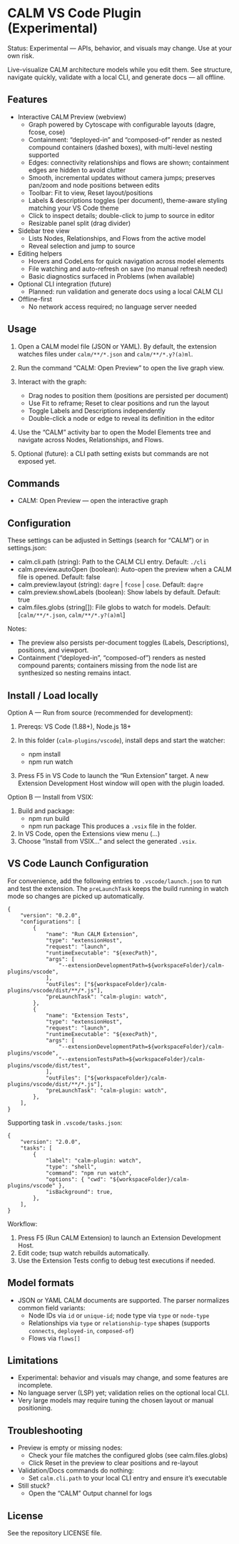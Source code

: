 # CALM VS Code Plugin (Experimental)

Status: Experimental — APIs, behavior, and visuals may change. Use at your own risk.

Live-visualize CALM architecture models while you edit them. See structure, navigate quickly, validate with a local CLI, and generate docs — all offline.

## Features

- Interactive CALM Preview (webview)
    - Graph powered by Cytoscape with configurable layouts (dagre, fcose, cose)
    - Containment: “deployed-in” and “composed-of” render as nested compound containers (dashed boxes), with multi-level nesting supported
    - Edges: connectivity relationships and flows are shown; containment edges are hidden to avoid clutter
    - Smooth, incremental updates without camera jumps; preserves pan/zoom and node positions between edits
    - Toolbar: Fit to view, Reset layout/positions
    - Labels & descriptions toggles (per document), theme-aware styling matching your VS Code theme
    - Click to inspect details; double-click to jump to source in editor
    - Resizable panel split (drag divider)
- Sidebar tree view
    - Lists Nodes, Relationships, and Flows from the active model
    - Reveal selection and jump to source
- Editing helpers
    - Hovers and CodeLens for quick navigation across model elements
    - File watching and auto-refresh on save (no manual refresh needed)
    - Basic diagnostics surfaced in Problems (when available)
- Optional CLI integration (future)
    - Planned: run validation and generate docs using a local CALM CLI
- Offline-first
    - No network access required; no language server needed

## Usage

1. Open a CALM model file (JSON or YAML). By default, the extension watches files under `calm/**/*.json` and `calm/**/*.y?(a)ml`.

2. Run the command “CALM: Open Preview” to open the live graph view.

3. Interact with the graph:
    - Drag nodes to position them (positions are persisted per document)
    - Use Fit to reframe; Reset to clear positions and run the layout
    - Toggle Labels and Descriptions independently
    - Double-click a node or edge to reveal its definition in the editor

4. Use the “CALM” activity bar to open the Model Elements tree and navigate across Nodes, Relationships, and Flows.

5. Optional (future): a CLI path setting exists but commands are not exposed yet.

## Commands

- CALM: Open Preview — open the interactive graph

## Configuration

These settings can be adjusted in Settings (search for “CALM”) or in settings.json:

- calm.cli.path (string): Path to the CALM CLI entry. Default: `./cli`
- calm.preview.autoOpen (boolean): Auto-open the preview when a CALM file is opened. Default: false
- calm.preview.layout (string): `dagre` | `fcose` | `cose`. Default: `dagre`
- calm.preview.showLabels (boolean): Show labels by default. Default: true
- calm.files.globs (string[]): File globs to watch for models. Default: [`calm/**/*.json`, `calm/**/*.y?(a)ml`]

Notes:

- The preview also persists per-document toggles (Labels, Descriptions), positions, and viewport.
- Containment (“deployed-in”, “composed-of”) renders as nested compound parents; containers missing from the node list are synthesized so nesting remains intact.

## Install / Load locally

Option A — Run from source (recommended for development):

1. Prereqs: VS Code (1.88+), Node.js 18+

2. In this folder (`calm-plugins/vscode`), install deps and start the watcher:
    - npm install
    - npm run watch

3. Press F5 in VS Code to launch the “Run Extension” target. A new Extension Development Host window will open with the plugin loaded.

Option B — Install from VSIX:

1. Build and package:
    - npm run build
    - npm run package
      This produces a `.vsix` file in the folder.
2. In VS Code, open the Extensions view menu (…)
3. Choose “Install from VSIX…” and select the generated `.vsix`.

## VS Code Launch Configuration

For convenience, add the following entries to `.vscode/launch.json` to run and test the extension. The `preLaunchTask` keeps the build running in watch mode so changes are picked up automatically.

```jsonc
{
    "version": "0.2.0",
    "configurations": [
        {
            "name": "Run CALM Extension",
            "type": "extensionHost",
            "request": "launch",
            "runtimeExecutable": "${execPath}",
            "args": [
                "--extensionDevelopmentPath=${workspaceFolder}/calm-plugins/vscode",
            ],
            "outFiles": ["${workspaceFolder}/calm-plugins/vscode/dist/**/*.js"],
            "preLaunchTask": "calm-plugin: watch",
        },
        {
            "name": "Extension Tests",
            "type": "extensionHost",
            "request": "launch",
            "runtimeExecutable": "${execPath}",
            "args": [
                "--extensionDevelopmentPath=${workspaceFolder}/calm-plugins/vscode",
                "--extensionTestsPath=${workspaceFolder}/calm-plugins/vscode/dist/test",
            ],
            "outFiles": ["${workspaceFolder}/calm-plugins/vscode/dist/**/*.js"],
            "preLaunchTask": "calm-plugin: watch",
        },
    ],
}
```

Supporting task in `.vscode/tasks.json`:

```jsonc
{
    "version": "2.0.0",
    "tasks": [
        {
            "label": "calm-plugin: watch",
            "type": "shell",
            "command": "npm run watch",
            "options": { "cwd": "${workspaceFolder}/calm-plugins/vscode" },
            "isBackground": true,
        },
    ],
}
```

Workflow:

1. Press F5 (Run CALM Extension) to launch an Extension Development Host.
2. Edit code; tsup watch rebuilds automatically.
3. Use the Extension Tests config to debug test executions if needed.

## Model formats

- JSON or YAML CALM documents are supported. The parser normalizes common field variants:
    - Node IDs via `id` or `unique-id`; node type via `type` or `node-type`
    - Relationships via `type` or `relationship-type` shapes (supports `connects`, `deployed-in`, `composed-of`)
    - Flows via `flows[]`

## Limitations

- Experimental: behavior and visuals may change, and some features are incomplete.
- No language server (LSP) yet; validation relies on the optional local CLI.
- Very large models may require tuning the chosen layout or manual positioning.

## Troubleshooting

- Preview is empty or missing nodes:
    - Check your file matches the configured globs (see calm.files.globs)
    - Click Reset in the preview to clear positions and re-layout
- Validation/Docs commands do nothing:
    - Set `calm.cli.path` to your local CLI entry and ensure it’s executable
- Still stuck?
    - Open the “CALM” Output channel for logs

## License

See the repository LICENSE file.
